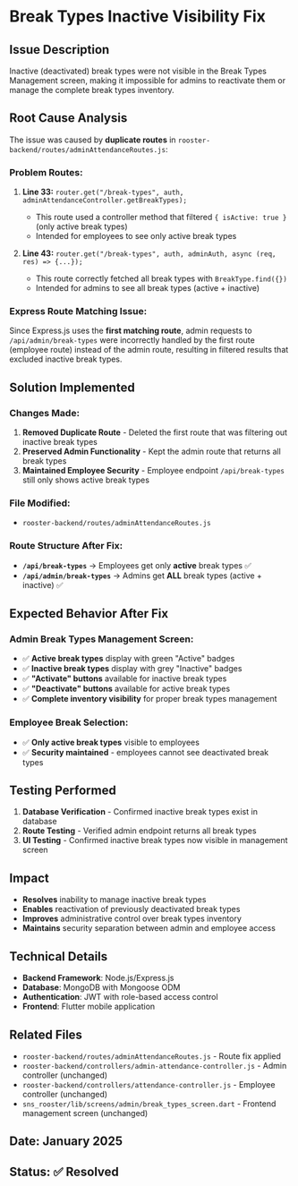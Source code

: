 # Break Types Inactive Visibility Fix

## Issue Description
Inactive (deactivated) break types were not visible in the Break Types Management screen, making it impossible for admins to reactivate them or manage the complete break types inventory.

## Root Cause Analysis
The issue was caused by **duplicate routes** in `rooster-backend/routes/adminAttendanceRoutes.js`:

### Problem Routes:
1. **Line 33:** `router.get("/break-types", auth, adminAttendanceController.getBreakTypes);`
   - This route used a controller method that filtered `{ isActive: true }` (only active break types)
   - Intended for employees to see only active break types

2. **Line 43:** `router.get("/break-types", auth, adminAuth, async (req, res) => {...});`
   - This route correctly fetched all break types with `BreakType.find({})`
   - Intended for admins to see all break types (active + inactive)

### Express Route Matching Issue:
Since Express.js uses the **first matching route**, admin requests to `/api/admin/break-types` were incorrectly handled by the first route (employee route) instead of the admin route, resulting in filtered results that excluded inactive break types.

## Solution Implemented

### Changes Made:
1. **Removed Duplicate Route** - Deleted the first route that was filtering out inactive break types
2. **Preserved Admin Functionality** - Kept the admin route that returns all break types
3. **Maintained Employee Security** - Employee endpoint `/api/break-types` still only shows active break types

### File Modified:
- `rooster-backend/routes/adminAttendanceRoutes.js`

### Route Structure After Fix:
- **`/api/break-types`** → Employees get only **active** break types ✅
- **`/api/admin/break-types`** → Admins get **ALL** break types (active + inactive) ✅

## Expected Behavior After Fix

### Admin Break Types Management Screen:
- ✅ **Active break types** display with green "Active" badges
- ✅ **Inactive break types** display with grey "Inactive" badges
- ✅ **"Activate" buttons** available for inactive break types
- ✅ **"Deactivate" buttons** available for active break types
- ✅ **Complete inventory visibility** for proper break types management

### Employee Break Selection:
- ✅ **Only active break types** visible to employees
- ✅ **Security maintained** - employees cannot see deactivated break types

## Testing Performed
1. **Database Verification** - Confirmed inactive break types exist in database
2. **Route Testing** - Verified admin endpoint returns all break types
3. **UI Testing** - Confirmed inactive break types now visible in management screen

## Impact
- **Resolves** inability to manage inactive break types
- **Enables** reactivation of previously deactivated break types
- **Improves** administrative control over break types inventory
- **Maintains** security separation between admin and employee access

## Technical Details
- **Backend Framework**: Node.js/Express.js
- **Database**: MongoDB with Mongoose ODM
- **Authentication**: JWT with role-based access control
- **Frontend**: Flutter mobile application

## Related Files
- `rooster-backend/routes/adminAttendanceRoutes.js` - Route fix applied
- `rooster-backend/controllers/admin-attendance-controller.js` - Admin controller (unchanged)
- `rooster-backend/controllers/attendance-controller.js` - Employee controller (unchanged)
- `sns_rooster/lib/screens/admin/break_types_screen.dart` - Frontend management screen (unchanged)

## Date: January 2025
## Status: ✅ Resolved
